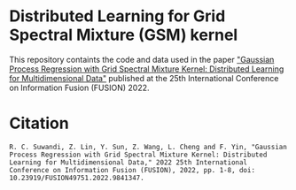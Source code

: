 # Distributed Learning for Grid Spectral Mixture (GSM) kernel
This repository containts the code and data used in the paper ["Gaussian Process Regression with Grid Spectral Mixture Kernel: Distributed Learning for Multidimensional Data"](https://ieeexplore.ieee.org/document/9841347) published at the 25th International Conference on Information Fusion (FUSION) 2022. 

# Citation
```
R. C. Suwandi, Z. Lin, Y. Sun, Z. Wang, L. Cheng and F. Yin, "Gaussian Process Regression with Grid Spectral Mixture Kernel: Distributed Learning for Multidimensional Data," 2022 25th International Conference on Information Fusion (FUSION), 2022, pp. 1-8, doi: 10.23919/FUSION49751.2022.9841347.
```
